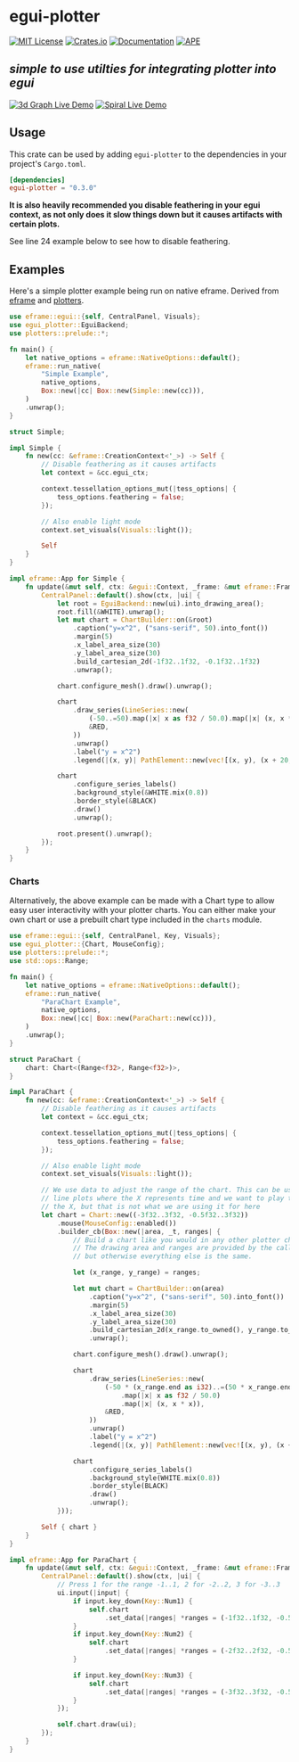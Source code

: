 # egui-plotter
[![MIT License](https://img.shields.io/badge/license-MIT-blue.svg)](./LICENSE.txt)
[![Crates.io](https://img.shields.io/crates/v/egui-plotter)](https://crates.io/crates/egui-plotter)
[![Documentation](https://docs.rs/egui-plotter/badge.svg)](https://docs.rs/egui-plotter)
[![APE](https://img.shields.io/badge/-APE-%2359118e)](https://openapeshop.org/)
## *simple to use utilties for integrating plotter into egui*

[![3d Graph Live Demo](https://github.com/Gip-Gip/egui-plotter/blob/91a86d3dfcd8f4f1207284030edcb637b2edc973/images/3d.gif?raw=true)](https://github.com/Gip-Gip/egui-plotter/blob/main/examples/3d.rs)
[![Spiral Live Demo](https://github.com/Gip-Gip/egui-plotter/blob/945886c8f6883b76955df3bce6e8bf2541cc5571/images/spiral.gif?raw=true)](https://github.com/Gip-Gip/egui-plotter/blob/main/examples/spiral.rs)

## Usage

This crate can be used by adding `egui-plotter` to the dependencies in your
project's `Cargo.toml`.

```toml
[dependencies]
egui-plotter = "0.3.0"
```

**It is also heavily recommended you disable feathering in your egui context,
as not only does it slow things down but it causes artifacts with certain plots.**

See line 24 example below to see how to disable feathering.

## Examples

Here's a simple plotter example being run on native eframe.
Derived from
[eframe](https://docs.rs/eframe/0.22.0/eframe/index.html#usage-native) and
[plotters](https://docs.rs/plotters/0.3.4/plotters/index.html#quick-start).

```rust
use eframe::egui::{self, CentralPanel, Visuals};
use egui_plotter::EguiBackend;
use plotters::prelude::*;

fn main() {
    let native_options = eframe::NativeOptions::default();
    eframe::run_native(
        "Simple Example",
        native_options,
        Box::new(|cc| Box::new(Simple::new(cc))),
    )
    .unwrap();
}

struct Simple;

impl Simple {
    fn new(cc: &eframe::CreationContext<'_>) -> Self {
        // Disable feathering as it causes artifacts
        let context = &cc.egui_ctx;

        context.tessellation_options_mut(|tess_options| {
            tess_options.feathering = false;
        });

        // Also enable light mode
        context.set_visuals(Visuals::light());

        Self
    }
}

impl eframe::App for Simple {
    fn update(&mut self, ctx: &egui::Context, _frame: &mut eframe::Frame) {
        CentralPanel::default().show(ctx, |ui| {
            let root = EguiBackend::new(ui).into_drawing_area();
            root.fill(&WHITE).unwrap();
            let mut chart = ChartBuilder::on(&root)
                .caption("y=x^2", ("sans-serif", 50).into_font())
                .margin(5)
                .x_label_area_size(30)
                .y_label_area_size(30)
                .build_cartesian_2d(-1f32..1f32, -0.1f32..1f32)
                .unwrap();

            chart.configure_mesh().draw().unwrap();

            chart
                .draw_series(LineSeries::new(
                    (-50..=50).map(|x| x as f32 / 50.0).map(|x| (x, x * x)),
                    &RED,
                ))
                .unwrap()
                .label("y = x^2")
                .legend(|(x, y)| PathElement::new(vec![(x, y), (x + 20, y)], &RED));

            chart
                .configure_series_labels()
                .background_style(&WHITE.mix(0.8))
                .border_style(&BLACK)
                .draw()
                .unwrap();

            root.present().unwrap();
        });
    }
}
```

### Charts

Alternatively, the above example can be made with a Chart type to allow easy
user interactivity with your plotter charts. You can either make your own chart or
use a prebuilt chart type included in the `charts` module.

```rust
use eframe::egui::{self, CentralPanel, Key, Visuals};
use egui_plotter::{Chart, MouseConfig};
use plotters::prelude::*;
use std::ops::Range;

fn main() {
    let native_options = eframe::NativeOptions::default();
    eframe::run_native(
        "ParaChart Example",
        native_options,
        Box::new(|cc| Box::new(ParaChart::new(cc))),
    )
    .unwrap();
}

struct ParaChart {
    chart: Chart<(Range<f32>, Range<f32>)>,
}

impl ParaChart {
    fn new(cc: &eframe::CreationContext<'_>) -> Self {
        // Disable feathering as it causes artifacts
        let context = &cc.egui_ctx;

        context.tessellation_options_mut(|tess_options| {
            tess_options.feathering = false;
        });

        // Also enable light mode
        context.set_visuals(Visuals::light());

        // We use data to adjust the range of the chart. This can be useful for
        // line plots where the X represents time and we want to play through
        // the X, but that is not what we are using it for here
        let chart = Chart::new((-3f32..3f32, -0.5f32..3f32))
            .mouse(MouseConfig::enabled())
            .builder_cb(Box::new(|area, _t, ranges| {
                // Build a chart like you would in any other plotter chart.
                // The drawing area and ranges are provided by the callback,
                // but otherwise everything else is the same.

                let (x_range, y_range) = ranges;

                let mut chart = ChartBuilder::on(area)
                    .caption("y=x^2", ("sans-serif", 50).into_font())
                    .margin(5)
                    .x_label_area_size(30)
                    .y_label_area_size(30)
                    .build_cartesian_2d(x_range.to_owned(), y_range.to_owned())
                    .unwrap();

                chart.configure_mesh().draw().unwrap();

                chart
                    .draw_series(LineSeries::new(
                        (-50 * (x_range.end as i32)..=(50 * x_range.end as i32))
                            .map(|x| x as f32 / 50.0)
                            .map(|x| (x, x * x)),
                        &RED,
                    ))
                    .unwrap()
                    .label("y = x^2")
                    .legend(|(x, y)| PathElement::new(vec![(x, y), (x + 20, y)], RED));

                chart
                    .configure_series_labels()
                    .background_style(WHITE.mix(0.8))
                    .border_style(BLACK)
                    .draw()
                    .unwrap();
            }));

        Self { chart }
    }
}

impl eframe::App for ParaChart {
    fn update(&mut self, ctx: &egui::Context, _frame: &mut eframe::Frame) {
        CentralPanel::default().show(ctx, |ui| {
            // Press 1 for the range -1..1, 2 for -2..2, 3 for -3..3
            ui.input(|input| {
                if input.key_down(Key::Num1) {
                    self.chart
                        .set_data(|ranges| *ranges = (-1f32..1f32, -0.5f32..1f32));
                }
                if input.key_down(Key::Num2) {
                    self.chart
                        .set_data(|ranges| *ranges = (-2f32..2f32, -0.5f32..2f32));
                }

                if input.key_down(Key::Num3) {
                    self.chart
                        .set_data(|ranges| *ranges = (-3f32..3f32, -0.5f32..3f32));
                }
            });

            self.chart.draw(ui);
        });
    }
}
```

